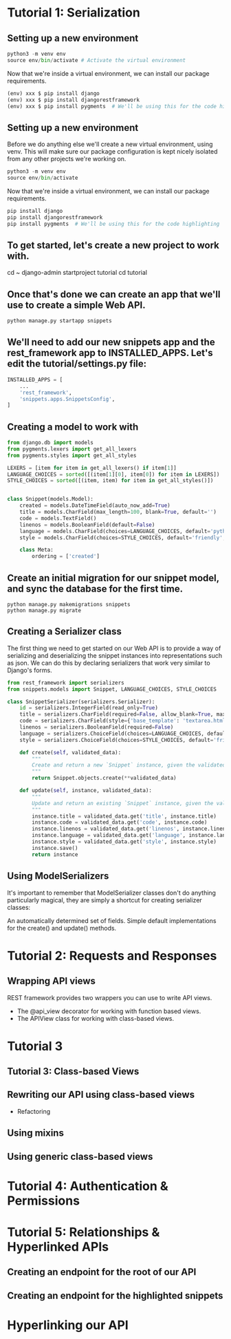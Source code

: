 # Tutorial 1: Serialization

## Setting up a new environment
```python
python3 -m venv env
source env/bin/activate # Activate the virtual environment
```
Now that we're inside a virtual environment, we can install our package requirements.
```python
(env) xxx $ pip install django
(env) xxx $ pip install djangorestframework
(env) xxx $ pip install pygments  # We'll be using this for the code highlighting
```
## Setting up a new environment
Before we do anything else we'll create a new virtual environment, using venv. This will make sure our package configuration is kept nicely isolated from any other projects we're working on.
```python
python3 -m venv env
source env/bin/activate
```
Now that we're inside a virtual environment, we can install our package requirements.
```python
pip install django
pip install djangorestframework
pip install pygments  # We'll be using this for the code highlighting
```
## To get started, let's create a new project to work with.
cd ~
django-admin startproject tutorial
cd tutorial

## Once that's done we can create an app that we'll use to create a simple Web API.
```python
python manage.py startapp snippets
```
## We'll need to add our new snippets app and the rest_framework app to INSTALLED_APPS. Let's edit the tutorial/settings.py file:
```python
INSTALLED_APPS = [
    ...
    'rest_framework',
    'snippets.apps.SnippetsConfig',
]
```
## Creating a model to work with
```python
from django.db import models
from pygments.lexers import get_all_lexers
from pygments.styles import get_all_styles

LEXERS = [item for item in get_all_lexers() if item[1]]
LANGUAGE_CHOICES = sorted([(item[1][0], item[0]) for item in LEXERS])
STYLE_CHOICES = sorted([(item, item) for item in get_all_styles()])


class Snippet(models.Model):
    created = models.DateTimeField(auto_now_add=True)
    title = models.CharField(max_length=100, blank=True, default='')
    code = models.TextField()
    linenos = models.BooleanField(default=False)
    language = models.CharField(choices=LANGUAGE_CHOICES, default='python', max_length=100)
    style = models.CharField(choices=STYLE_CHOICES, default='friendly', max_length=100)

    class Meta:
        ordering = ['created']
```
## Create an initial migration for our snippet model, and sync the database for the first time.
```
python manage.py makemigrations snippets
python manage.py migrate
```

## Creating a Serializer class
The first thing we need to get started on our Web API is to provide a way of serializing and deserializing the snippet instances into representations such as json. We can do this by declaring serializers that work very similar to Django's forms. 
```python
from rest_framework import serializers
from snippets.models import Snippet, LANGUAGE_CHOICES, STYLE_CHOICES

class SnippetSerializer(serializers.Serializer):
    id = serializers.IntegerField(read_only=True)
    title = serializers.CharField(required=False, allow_blank=True, max_length=100)
    code = serializers.CharField(style={'base_template': 'textarea.html'})
    linenos = serializers.BooleanField(required=False)
    language = serializers.ChoiceField(choices=LANGUAGE_CHOICES, default='python')
    style = serializers.ChoiceField(choices=STYLE_CHOICES, default='friendly')

    def create(self, validated_data):
        """
        Create and return a new `Snippet` instance, given the validated data.
        """
        return Snippet.objects.create(**validated_data)

    def update(self, instance, validated_data):
        """
        Update and return an existing `Snippet` instance, given the validated data.
        """
        instance.title = validated_data.get('title', instance.title)
        instance.code = validated_data.get('code', instance.code)
        instance.linenos = validated_data.get('linenos', instance.linenos)
        instance.language = validated_data.get('language', instance.language)
        instance.style = validated_data.get('style', instance.style)
        instance.save()
        return instance
```
## Using ModelSerializers
It's important to remember that ModelSerializer classes don't do anything particularly magical, they are simply a shortcut for creating serializer classes:

An automatically determined set of fields.
Simple default implementations for the create() and update() methods.

# Tutorial 2: Requests and Responses
## Wrapping API views
REST framework provides two wrappers you can use to write API views.
- The @api_view decorator for working with function based views.
- The APIView class for working with class-based views.

# Tutorial 3
## Tutorial 3: Class-based Views
## Rewriting our API using class-based views
- Refactoring
## Using mixins
## Using generic class-based views

# Tutorial 4: Authentication & Permissions

# Tutorial 5: Relationships & Hyperlinked APIs
## Creating an endpoint for the root of our API
## Creating an endpoint for the highlighted snippets
# Hyperlinking our API


